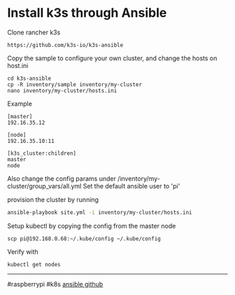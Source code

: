 
# Install k3s through Ansible

Clone rancher k3s
```
https://github.com/k3s-io/k3s-ansible
```

Copy the sample to configure your own cluster, and change the hosts on host.ini
```
cd k3s-ansible
cp -R inventory/sample inventory/my-cluster
nano inventory/my-cluster/hosts.ini
```
Example
```
[master]
192.16.35.12

[node]
192.16.35.10:11

[k3s_cluster:children]
master
node
```

Also change the config params under /inventory/my-cluster/group_vars/all.yml
Set the default ansible user to 'pi'

provision the cluster by running
```bash
ansible-playbook site.yml -i inventory/my-cluster/hosts.ini
```

Setup kubectl by copying the config from the master node

```
scp pi@192.168.0.68:~/.kube/config ~/.kube/config
```

Verify with
```
kubectl get nodes
```

---
#raspberrypi #k8s 
[ansible github](https://github.com/k3s-io/k3s-ansible) 